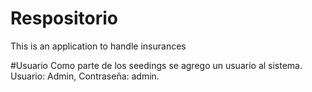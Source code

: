 # Respositorio
This is an application to handle insurances
 
 #Usuario
 Como parte de los seedings se agrego un usuario al sistema. Usuario: Admin, Contraseña: admin.
 
